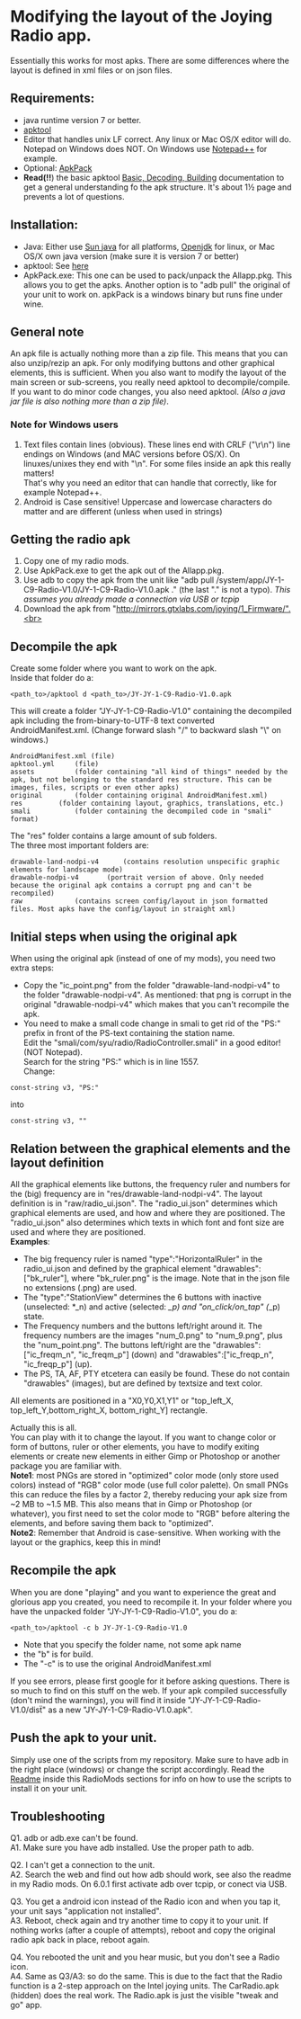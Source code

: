 # Modifying the layout of the Joying Radio app.

Essentially this works for most apks. There are some differences where the layout is defined in xml files or on json files.

## Requirements:
- java runtime version 7 or better.<br>
- [apktool](https://ibotpeaches.github.io/Apktool/)<br>
- Editor that handles unix LF correct. Any linux or Mac OS/X editor will do. Notepad on Windows does NOT. On Windows use [Notepad++](https://notepad-plus-plus.org/download/) for example.<br>
- Optional: [ApkPack](http://mirrors.gtxlabs.com/joying/3_Misc_Tools/ApkPack/)<br>
- **Read(!!**) the basic apktool [Basic, Decoding, Building](https://ibotpeaches.github.io/Apktool/documentation/) documentation to get a general understanding fo the apk structure. It's about 1½ page and prevents a lot of questions.

## Installation:
- Java: Either use [Sun java](https://www.java.com) for all platforms, [Openjdk](http://openjdk.java.net) for linux, or Mac OS/X own java version (make sure it is version 7 or better)<br>
- apktool: See [here](https://ibotpeaches.github.io/Apktool/install/)<br>
- ApkPack.exe: This one can be used to pack/unpack the Allapp.pkg. This allows you to get the apks. Another option is to "adb pull" the original of your unit to work on.
apkPack is a windows binary but runs fine under wine.<br>

## General note
An apk file is actually nothing more than a zip file. This means that you can also unzip/rezip an apk. For only modifying buttons and other graphical elements, this is sufficient. When you also want to modify the layout of the main screen or sub-screens, you really need apktool to decompile/compile. If you want to do minor code changes, you also need apktool. _(Also a java jar file is also nothing more than a zip file)_.<br>

### Note for Windows users
1. Text files contain lines (obvious). These lines end with CRLF ("\r\n") line endings on Windows (and MAC versions before OS/X). On linuxes/unixes they end with "\n".
For some files inside an apk this really matters!<br>
That's why you need an editor that can handle that correctly, like for example Notepad++.
2. Android is Case sensitive! Uppercase and lowercase characters do matter and are different (unless when used in strings)

## Getting the radio apk
1. Copy one of my radio mods.<br>
2. Use ApkPack.exe to get the apk out of the Allapp.pkg.<br>
3. Use adb to copy the apk from the unit like "adb pull /system/app/JY-1-C9-Radio-V1.0/JY-1-C9-Radio-V1.0.apk ." (the last "." is not a typo). _This assumes you already made a connection via USB or tcpip_<br>
4. Download the apk from "http://mirrors.gtxlabs.com/joying/1_Firmware/".<br>

## Decompile the apk
Create some folder where you want to work on the apk.<br>
Inside that folder do a:
```
<path_to>/apktool d <path_to>/JY-JY-1-C9-Radio-V1.0.apk
```
This will create a folder "JY-JY-1-C9-Radio-V1.0" containing the decompiled apk including the from-binary-to-UTF-8 text converted AndroidManifest.xml. (Change forward slash "/" to backward slash "\\" on windows.)
```
AndroidManifest.xml	(file)
apktool.yml		(file)
assets			(folder containing "all kind of things" needed by the apk, but not belonging to the standard res structure. This can be images, files, scripts or even other apks)
original		(folder containing original AndroidManifest.xml)
res			(folder containing layout, graphics, translations, etc.)
smali			(folder containing the decompiled code in "smali" format)
```

The "res" folder contains a large amount of sub folders.<br>
The three most important folders are:<br>
```
drawable-land-nodpi-v4		(contains resolution unspecific graphic elements for landscape mode)
drawable-nodpi-v4		(portrait version of above. Only needed because the original apk contains a corrupt png and can't be recompiled)
raw				(contains screen config/layout in json formatted files. Most apks have the config/layout in straight xml)
```

## Initial steps when using the original apk
When using the original apk (instead of one of my mods), you need two extra steps:<br>
- Copy the "ic_point.png" from the folder "drawable-land-nodpi-v4" to the folder "drawable-nodpi-v4". As mentioned: that png is corrupt in the original "drawable-nodpi-v4" which makes that you can't recompile the apk.<br>
- You need to make a small code change in smali to get rid of the "PS:" prefix in front of the PS-text containing the station name.<br>
Edit the "smali/com/syu/radio/RadioController.smali" in a good editor! (NOT Notepad).<br>
Search for the string "PS:" which is in line 1557.<br>
Change:<br>
```
const-string v3, "PS:"
```
into
```
const-string v3, ""
```

## Relation between the graphical elements and the layout definition
All the graphical elements like buttons, the frequency ruler and numbers for the (big) frequency are in "res/drawable-land-nodpi-v4".
The layout definition is in "raw/radio_ui.json". The "radio_ui.json" determines which graphical elements are used, and how and where they are positioned. The "radio_ui.json" also determines which texts in which font and font size are used and where they are positioned.<br>
**Examples**:<br>
- The big frequency ruler is named "type":"HorizontalRuler" in the radio_ui.json and defined by the graphical element "drawables":["bk_ruler"], where "bk_ruler.png" is the image. Note that in the json file no extensions (.png) are used.
- The "type":"StationView" determines the 6 buttons with inactive (unselected: *_n) and active (selected: *_p) and "on_click/on_tap" (*_p) state.
- The Frequency numbers and the buttons left/right around it. The frequency numbers are the images "num_0.png" to "num_9.png", plus the "num_point.png". The buttons left/right are the "drawables":["ic_freqm_n", "ic_freqm_p"] (down) and "drawables":["ic_freqp_n", "ic_freqp_p"] (up).
- The PS, TA, AF, PTY etcetera can easily be found. These do not contain "drawables" (images), but are defined by textsize and text color.

All elements are positioned in a "X0,Y0,X1,Y1" or "top_left_X, top_left_Y,bottom_right_X, bottom_right_Y] rectangle.

Actually this is all.<br>
You can play with it to change the layout.
If you want to change color or form of buttons, ruler or other elements, you have to modify exiting elements or create new elements in either Gimp or Photoshop or another package you are familiar with.<br>
**Note1**: most PNGs are stored in "optimized" color mode (only store used colors) instead of "RGB" color mode (use full color palette). On small PNGs this can reduce the files by a factor 2, thereby reducing your apk size from ~2 MB to ~1.5 MB. This also means that in Gimp or Photoshop (or whatever), you first need to set the color mode to "RGB" before altering the elements, and before saving them back to "optimized".<br>
**Note2**: Remember that Android is case-sensitive. When working with the layout or the graphics, keep this in mind!

## Recompile the apk
When you are done "playing" and you want to experience the great and glorious app you created, you need to recompile it.
In your folder where you have the unpacked folder "JY-JY-1-C9-Radio-V1.0", you do a:
```
<path_to>/apktool -c b JY-JY-1-C9-Radio-V1.0
```
- Note that you specify the folder name, not some apk name
- the "b" is for build. 
- The "-c" is to use the original AndroidManifest.xml

If you see errors, please first google for it before asking questions. There is so much to find on this stuff on the web.
If your apk compiled successfully (don't mind the warnings), you will find it inside "JY-JY-1-C9-Radio-V1.0/disẗ" as a new "JY-JY-1-C9-Radio-V1.0.apk".

## Push the apk to your unit.
Simply use one of the scripts from my repository. Make sure to have adb in the right place (windows) or change the script accordingly. Read the [Readme](https://github.com/hvdwolf/Joying-RootAssistant/blob/master/Radio-Mod/Readme.md) inside this RadioMods sections for info on how to use the scripts to install it on your unit.

## Troubleshooting
Q1. adb or adb.exe can't be found.<br>
A1. Make sure you have adb installed. Use the proper path to adb.

Q2. I can't get a connection to the unit.<br>
A2. Search the web and find out how adb should work, see also the readme in my Radio mods. On 6.0.1 first activate adb over tcpip, or conect via USB.

Q3. You get a android icon instead of the Radio icon and when you tap it, your unit says "application not installed".<br>
A3. Reboot, check again and try another time to copy it to your unit. If nothing works (after a couple of attempts), reboot and copy the original radio apk back in place, reboot again.

Q4. You rebooted the unit and you hear music, but you don't see a Radio icon.<br>
A4. Same as Q3/A3: so do the same. This is due to the fact that the Radio function is a 2-step approach on the Intel joying units. The CarRadio.apk (hidden) does the real work. The Radio.apk is just the visible "tweak and go" app.
